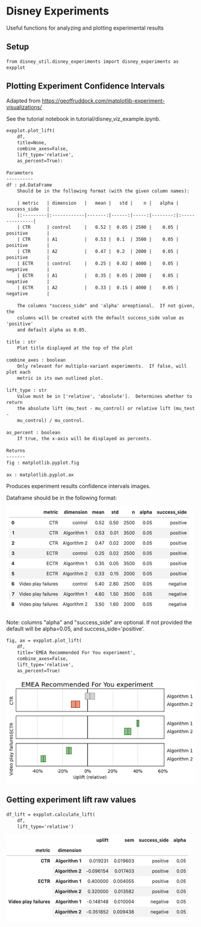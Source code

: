 # Disney Experiments
Useful functions for analyzing and plotting experimental results

## Setup
```
from disney_util.disney_experiments import disney_experiments as expplot
```

## Plotting Experiment Confidence Intervals
Adapted from https://geoffruddock.com/matplotlib-experiment-visualizations/

See the tutorial notebook in tutorial/disney_viz_example.ipynb.


```
expplot.plot_lift(
    df,
    title=None, 
    combine_axes=False,
    lift_type='relative',
    as_percent=True):

Parameters
----------
df : pd.DataFrame
    Should be in the following format (with the given column names):

    | metric   | dimension   |   mean |   std |    n |   alpha | success_side   |
    |:---------|:------------|-------:|------:|-----:|--------:|:---------------|
    | CTR      | control     |   0.52 |  0.05 | 2500 |    0.05 | positive       |
    | CTR      | A1          |   0.53 |  0.1  | 3500 |    0.05 | positive       |
    | CTR      | A2          |   0.47 |  0.2  | 2000 |    0.05 | positive       |
    | ECTR     | control     |   0.25 |  0.02 | 4000 |    0.05 | negative       |
    | ECTR     | A1          |   0.35 |  0.05 | 2000 |    0.05 | negative       |
    | ECTR     | A2          |   0.33 |  0.15 | 4000 |    0.05 | negative       |

    The columns "success_side" and 'alpha' areoptional.  If not given, the 
    columns will be created with the default success_side value as 'positive'
    and default alpha as 0.05.

title : str
    Plot title displayed at the top of the plot

combine_axes : boolean
    Only relevant for multiple-variant experiments.  If false, will plot each
    metric in its own outlined plot.  

lift_type : str
    Value must be in ['relative', 'absolute'].  Determines whether to return
    the absolute lift (mu_test - mu_control) or relative lift (mu_test - 
    mu_control) / mu_control.  

as_percent : boolean
    If true, the x-axis will be displayed as percents.

Returns
-------
fig : matplotlib.pyplot.fig

ax : matplotlib.pyplot.ax
```
Produces experiment results confidence intervals images.

Dataframe should be in the following format:

![expplot_example_dataframe](images/expplot_example_dataframe.png)

Note: columns "alpha" and "success_side" are optional.  If not provided the default will be alpha=0.05, and success_side='positive'.

```
fig, ax = expplot.plot_lift(
    df, 
    title='EMEA Recommended For You experiment',
    combine_axes=False,
    lift_type='relative', 
    as_percent=True)
```

![expplot_example_plot](images/expplot_example_plot.png)

## Getting experiment lift raw values
```
df_lift = expplot.calculate_lift(
    df, 
    lift_type='relative')
```

![expplot_example_lift_dataframe](images/expplot_example_lift_dataframe.png)
